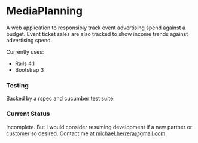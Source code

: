 # MediaPlanning

A web application to responsibly track event advertising spend against a budget.  Event ticket sales are also tracked to show income trends against advertising spend.

Currently uses:
 * Rails 4.1
 * Bootstrap 3


### Testing

Backed by a rspec and cucumber test suite.


### Current Status

Incomplete.  But I would consider resuming development if a new partner or customer so desired.  Contact me at <a href='&#109;&#97;&#105;&#108;&#116;&#111;&#58;&#109;&#105;&#99;&#104;&#97;&#101;&#108;&#46;&#104;&#101;&#114;&#114;&#101;&#114;&#97;&#64;&#103;&#109;&#97;&#105;&#108;&#46;&#99;&#111;&#109;'>&#109;&#105;&#99;&#104;&#97;&#101;&#108;&#46;&#104;&#101;&#114;&#114;&#101;&#114;&#97;&#64;&#103;&#109;&#97;&#105;&#108;&#46;&#99;&#111;&#109;</a>
